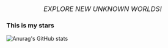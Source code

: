 <p align="center">
  <span style="font-size: 1.5em; font-style: italic; text-transform: uppercase;">
    <sup>Explore new Unknown worlds!</sup>
  </span>
</p>

### This is my stars
![Anurag's GitHub stats](https://github-readme-stats.vercel.app/api?username=ContartSL&show_icons=true&theme=radical)

<!--
**ContartSL/ContartSL** is a ✨ _special_ ✨ repository because its `README.md` (this file) appears on your GitHub profile.

Here are some ideas to get you started:

- 🔭 I’m currently working on ...
- 🌱 I’m currently learning ...
- 👯 I’m looking to collaborate on ...
- 🤔 I’m looking for help with ...
- 💬 Ask me about ...
- 📫 How to reach me: ...
- 😄 Pronouns: ...
- ⚡ Fun fact: ...
-->
